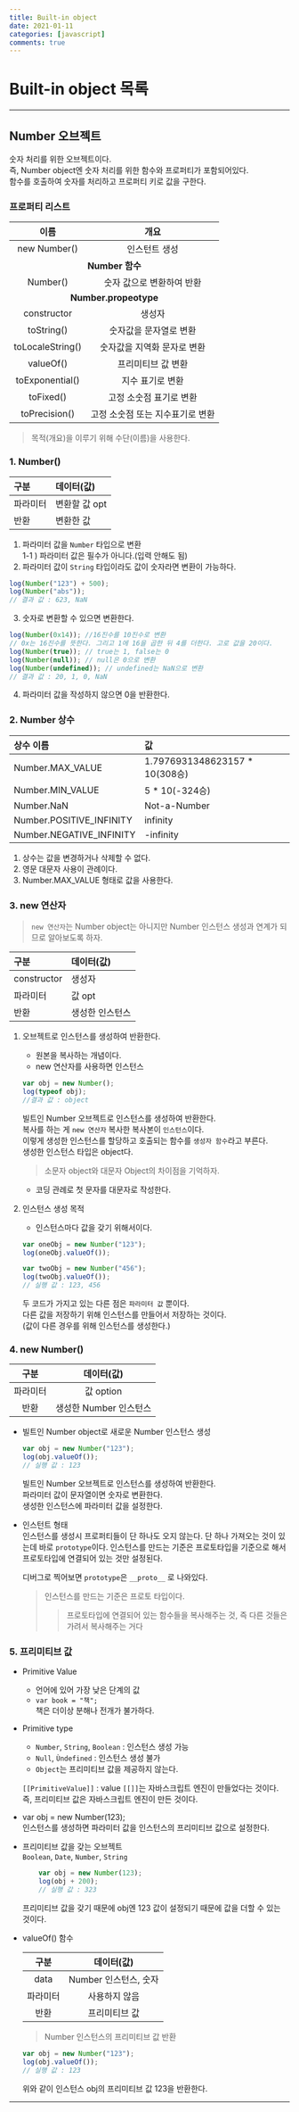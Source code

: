 ```yaml
---
title: Built-in object
date: 2021-01-11
categories: [javascript]
comments: true
---
```


# Built-in object 목록

---

## Number 오브젝트

숫자 처리를 위한 오브젝트이다.  
즉, Number object엔 숫자 처리를 위한 함수와 프로퍼티가 포함되어있다.  
함수를 호출하여 숫자를 처리하고 프로퍼티 키로 값을 구한다.  

### 프로퍼티 리스트

<table>
    <thead>
        <tr>
            <th>이름</th>
            <th>개요</th>
        </tr>
    </thead>
    <tbody style="text-align:center;">
        <tr>
            <td>new Number()</td>
            <td>인스턴트 생성</td>
        </tr>
        <tr>
            <td colspan="2" style="font-weight:bold;">Number 함수</td>
        </tr>
        <tr>
            <td>Number()</td>
            <td>숫자 값으로 변환하여 반환</td>
        </tr>
        <tr>
            <td colspan="2" style="font-weight:bold;">Number.propeotype</td>
        </tr>
        <tr>
            <td>constructor</td>
            <td>생성자</td>
        </tr>
        <tr>
            <td>toString()</td>
            <td>숫자값을 문자열로 변환</td>
        </tr>
        <tr>
            <td>toLocaleString()</td>
            <td>숫자값을 지역화 문자로 변환</td>
        </tr>
        <tr>
            <td>valueOf()</td>
            <td>프리미티브 값 변환</td>
        </tr>
        <tr>
            <td>toExponential()</td>
            <td>지수 표기로 변환</td>
        </tr>
        <tr>
            <td>toFixed()</td>
            <td>고정 소숫점 표기로 변환</td>
        </tr>
        <tr>
            <td>toPrecision()</td>
            <td>고정 소숫점 또는 지수표기로 변환</td>
        </tr>
    </tbody>
</table>

> 목적(개요)을 이루기 위해 수단(이름)을 사용한다.

### 1. Number()

| 구분 | 데이터(값) |
|:---|:---|
| 파라미터 | 변환할 값 opt |
| 반환 | 변환한 값 |

1. 파라미터 값을 `Number` 타입으로 변환  
    1-1 ) 파라미터 값은 필수가 아니다.(입력 안해도 됨)
2. 파라미터 값이 `String` 타입이라도 값이 숫자라면 변환이 가능하다.
```js
log(Number("123") + 500);
log(Number("abs"));
// 결과 값 : 623, NaN
```
3. 숫자로 변환할 수 있으면 변환한다.  
```js
log(Number(0x14)); //16진수를 10진수로 변환
// 0x는 16진수를 뜻한다. 그리고 1에 16을 곱한 뒤 4를 더한다. 고로 값을 20이다.
log(Number(true)); // true는 1, false는 0
log(Number(null)); // null은 0으로 변환
log(Number(undefined)); // undefined는 NaN으로 변환
// 결과 값 : 20, 1, 0, NaN
```
4. 파라미터 값을 작성하지 않으면 0을 반환한다.

### 2. Number 상수

| 상수 이름 | 값 |
|:--- |:--- |
| Number.MAX_VALUE | 1.7976931348623157 * 10(308승) |
| Number.MIN_VALUE | 5 * 10(-324승) |
| Number.NaN | Not-a-Number |
| Number.POSITIVE_INFINITY | infinity |
| Number.NEGATIVE_INFINITY | -infinity |

1. 상수는 값을 변경하거나 삭제할 수 없다.
2. 영문 대문자 사용이 관례이다.
3. Number.MAX_VALUE 형태로 값을 사용한다.

### 3. new 연산자

> `new 연산자`는 Number object는 아니지만 Number 인스턴스 생성과 연계가 되므로 알아보도록 하자.

| 구분 | 데이터(값) |
|:--- |:--- |
| constructor | 생성자 |
| 파라미터 | 값 opt |
| 반환 | 생성한 인스턴스 |

1. 오브젝트로 인스턴스를 생성하여 반환한다.
    * 원본을 복사하는 개념이다.
    * new  연산자를 사용하면 인스턴스
    ```js
    var obj = new Number();
    log(typeof obj);
    //결과 값 : object
    ```
    빌트인 Number 오브젝트로 인스턴스를 생성하여 반환한다.  
    복사를 하는 게 `new 연산자` 복사한 복사본이 `인스턴스`이다.  
    이렇게 생성한 인스턴스를 할당하고 호출되는 함수를 `생성자 함수`라고 부른다.  
    생성한 인스턴스 타입은 object다.

    > 소문자 object와 대문자 Object의 차이점을 기억하자.
    * 코딩 관례로 첫 문자를 대문자로 작성한다.

2. 인스턴스 생성 목적
    * 인스턴스마다 값을 갖기 위해서이다.

    ```js
    var oneObj = new Number("123");
    log(oneObj.valueOf());

    var twoObj = new Number("456");
    log(twoObj.valueOf());
    // 실행 값 : 123, 456
    ```

    두 코드가 가지고 있는 다른 점은 `파라미터 값` 뿐이다.  
    다른 값을 저장하기 위해 인스턴스를 만들어서 저장하는 것이다.  
    (값이 다른 경우를 위해 인스턴스를 생성한다.)

### 4. new Number()

| 구분 | 데이터(값) |
| :---: | :---:  |
| 파라미터 | 값 option |
| 반환 | 생성한 Number 인스턴스 | 

* 빌트인 Number object로 새로운 Number 인스턴스 생성
    ```js
    var obj = new Number("123");
    log(obj.valueOf());
    // 실행 값 : 123
    ```
    빌트인 Number 오브젝트로 인스턴스를 생성하여 반환한다.  
    파라미터 값이 문자열이면 숫자로 변환한다.  
    생성한 인스턴스에 파라미터 값을 설정한다.

* 인스턴트 형태  
    인스턴스를 생성시 프로퍼티들이 단 하나도 오지 않는다.
    단 하나 가져오는 것이 있는데 바로 `prototype`이다.
    인스턴스를 만드는 기준은 프로토타입을 기준으로 해서 프로토타입에 연결되어 있는 것만 설정된다.  

    디버그로 찍어보면 `prototype`은 `__proto__` 로 나와있다.  

    > 인스턴스를 만드는 기준은 프로토 타입이다.  
    > > 프로토타입에 연결되어 있는 함수들을 복사해주는 것, 즉 다른 것들은 가려서 복사해주는 거다

### 5. 프리미티브 값

* Primitive Value
    * 언어에 있어 가장 낮은 단계의 값  
    * `var book = "책";`  
        책은 더이상 분해나 전개가 불가하다.
* Primitive type
    * `Number`, `String`, `Boolean` : 인스턴스 생성 가능  
    * `Null`, `Ùndefined` : 인스턴스 생성 불가  
    * `Object`는 프리미티브 값을 제공하지 않는다.

    `[[PrimitiveValue]]` : value
    `[[]]`는 자바스크립트 엔진이 만들었다는 것이다.  
    즉, 프리미티브 값은 자바스크립트 엔진이 만든 것이다.  

* var obj = new Number(123);  
    인스턴스를 생성하면 파라미터 값을 인스턴스의 프리미티브 값으로 설정한다.  
* 프리미티브 값을 갖는 오브젝트  
    `Boolean`, `Date`, `Number`, `String`
    ```js
        var obj = new Number(123);
        log(obj + 200);
        // 실행 값 : 323
    ```
    프리미티브 값을 갖기 때문에 obj엔 123 값이 설정되기 때문에 값을 더할 수 있는 것이다.

* valueOf() 함수

    | 구분 | 데이터(값) |
    | :---: | :---: |
    | data | Number 인스턴스, 숫자 |
    | 파라미터 | 사용하지 않음 |
    | 반환 | 프리미티브 값 |

    > Number 인스턴스의 프리미티브 값 반환  

    ```js
    var obj = new Number("123");
    log(obj.valueOf());
    // 실행 값 : 123
    ```
    
    위와 같이 인스턴스 obj의 프리미티브 값 123을 반환한다.

---

